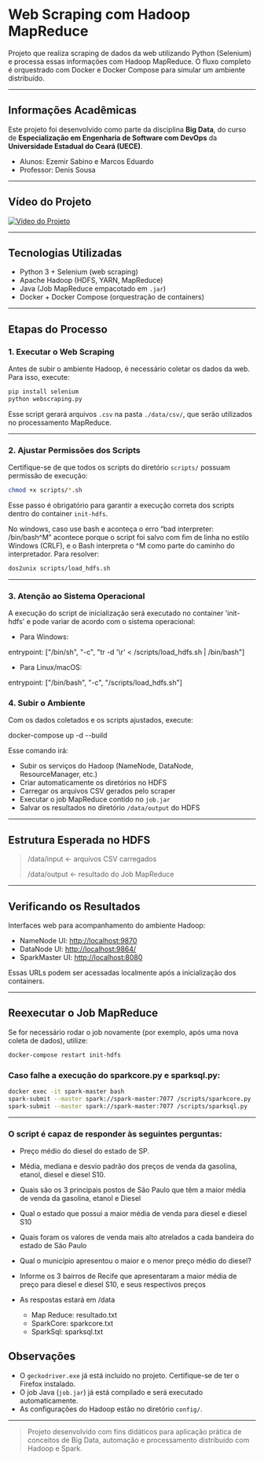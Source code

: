 # Web Scraping com Hadoop MapReduce

Projeto que realiza scraping de dados da web utilizando Python (Selenium) e processa essas informações com Hadoop MapReduce. O fluxo completo é orquestrado com Docker e Docker Compose para simular um ambiente distribuído.

---

## Informações Acadêmicas

Este projeto foi desenvolvido como parte da disciplina **Big Data**, do curso de **Especialização em Engenharia de Software com DevOps** da **Universidade Estadual do Ceará (UECE)**.

- Alunos: Ezemir Sabino e Marcos Eduardo
- Professor: Denis Sousa

---

## Vídeo do Projeto
[![Vídeo do Projeto](https://img.youtube.com/vi/hhU5_XNmQcg/0.jpg)](https://www.youtube.com/watch?v=hhU5_XNmQcg)

---

## Tecnologias Utilizadas

- Python 3 + Selenium (web scraping)
- Apache Hadoop (HDFS, YARN, MapReduce)
- Java (Job MapReduce empacotado em `.jar`)
- Docker + Docker Compose (orquestração de containers)

---

## Etapas do Processo

### 1. Executar o Web Scraping

Antes de subir o ambiente Hadoop, é necessário coletar os dados da web. Para isso, execute:

```bash
pip install selenium
python webscraping.py
```

Esse script gerará arquivos `.csv` na pasta `./data/csv/`, que serão utilizados no processamento MapReduce.

---

### 2. Ajustar Permissões dos Scripts

Certifique-se de que todos os scripts do diretório `scripts/` possuam permissão de execução:

```bash
chmod +x scripts/*.sh
```

Esse passo é obrigatório para garantir a execução correta dos scripts dentro do container `init-hdfs`.

No windows, caso use bash e aconteça o erro “bad interpreter: /bin/bash^M” acontece porque o script foi salvo com fim de linha no estilo Windows (CRLF), e o Bash interpreta o ^M como parte do caminho do interpretador. Para resolver:

```bash
dos2unix scripts/load_hdfs.sh
```

---

### 3. Atenção ao Sistema Operacional

A execução do script de inicialização será executado no container 'init-hdfs' e pode variar de acordo com o sistema operacional:

- Para Windows:

entrypoint: ["/bin/sh", "-c", "tr -d '\r' < /scripts/load_hdfs.sh | /bin/bash"]

- Para Linux/macOS:

entrypoint: ["/bin/bash", "-c", "/scripts/load_hdfs.sh"]

### 4. Subir o Ambiente

Com os dados coletados e os scripts ajustados, execute:

docker-compose up -d --build

Esse comando irá:

- Subir os serviços do Hadoop (NameNode, DataNode, ResourceManager, etc.)
- Criar automaticamente os diretórios no HDFS
- Carregar os arquivos CSV gerados pelo scraper
- Executar o job MapReduce contido no `job.jar`
- Salvar os resultados no diretório `/data/output` do HDFS

---

## Estrutura Esperada no HDFS

> /data/input ← arquivos CSV carregados
>
> /data/output ← resultado do Job MapReduce

---

## Verificando os Resultados

Interfaces web para acompanhamento do ambiente Hadoop:

- NameNode UI: [http://localhost:9870](http://localhost:9870)
- DataNode UI: [http://localhost:9864/](http://localhost:9864/)
- SparkMaster UI: [http://localhost:8080](http://localhost:8080)

Essas URLs podem ser acessadas localmente após a inicialização dos containers.

---

## Reexecutar o Job MapReduce

Se for necessário rodar o job novamente (por exemplo, após uma nova coleta de dados), utilize:

```bash
docker-compose restart init-hdfs
```

### Caso falhe a execução do sparkcore.py e sparksql.py:

```bash
docker exec -it spark-master bash
spark-submit --master spark://spark-master:7077 /scripts/sparkcore.py
spark-submit --master spark://spark-master:7077 /scripts/sparksql.py
```

---

### O script é capaz de responder às seguintes perguntas:

- Preço médio do diesel do estado de SP.
- Média, mediana e desvio padrão dos preços de venda da gasolina, etanol, diesel e diesel S10.
- Quais são os 3 principais postos de São Paulo que têm a maior média de venda da gasolina, etanol e Diesel
- Qual o estado que possui a maior média de venda para diesel e diesel S10
- Quais foram os valores de venda mais alto atrelados a cada bandeira do estado de São Paulo
- Qual o município apresentou o maior e o menor preço médio do diesel?
- Informe os 3 bairros de Recife que apresentaram a maior média de preço para diesel e diesel S10, e seus respectivos preços

- As respostas estará em /data
  - Map Reduce: resultado.txt
  - SparkCore: sparkcore.txt
  - SparkSql: sparksql.txt

## Observações

- O `geckodriver.exe` já está incluído no projeto. Certifique-se de ter o Firefox instalado.
- O job Java (`job.jar`) já está compilado e será executado automaticamente.
- As configurações do Hadoop estão no diretório `config/`.

---

> Projeto desenvolvido com fins didáticos para aplicação prática de conceitos de Big Data, automação e processamento distribuído com Hadoop e Spark.

